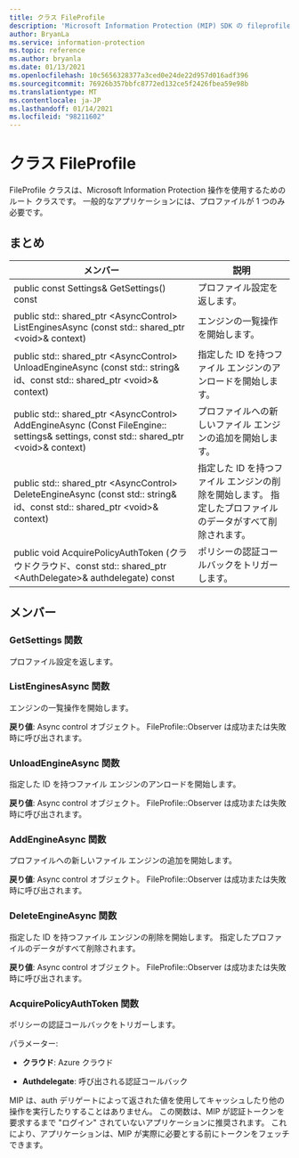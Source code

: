 ```yaml
---
title: クラス FileProfile
description: 'Microsoft Information Protection (MIP) SDK の fileprofile:: undefined クラスを文書にします。'
author: BryanLa
ms.service: information-protection
ms.topic: reference
ms.author: bryanla
ms.date: 01/13/2021
ms.openlocfilehash: 10c5656328377a3ced0e24de22d957d016adf396
ms.sourcegitcommit: 76926b357bbfc8772ed132ce5f2426fbea59e98b
ms.translationtype: MT
ms.contentlocale: ja-JP
ms.lasthandoff: 01/14/2021
ms.locfileid: "98211602"
---
```

# <a name="class-fileprofile"></a>クラス FileProfile 
FileProfile クラスは、Microsoft Information Protection 操作を使用するためのルート クラスです。
一般的なアプリケーションには、プロファイルが 1 つのみ必要です。
  
## <a name="summary"></a>まとめ
 メンバー                        | 説明                                
--------------------------------|---------------------------------------------
public const Settings& GetSettings() const  |  プロファイル設定を返します。
public std:: shared_ptr \<AsyncControl\> ListEnginesAsync (const std:: shared_ptr \<void\>& context)  |  エンジンの一覧操作を開始します。
public std:: shared_ptr \<AsyncControl\> UnloadEngineAsync (const std:: string& id、const std:: shared_ptr \<void\>& context)  |  指定した ID を持つファイル エンジンのアンロードを開始します。
public std:: shared_ptr \<AsyncControl\> AddEngineAsync (Const FileEngine:: settings& settings, const std:: shared_ptr \<void\>& context)  |  プロファイルへの新しいファイル エンジンの追加を開始します。
public std:: shared_ptr \<AsyncControl\> DeleteEngineAsync (const std:: string& id、const std:: shared_ptr \<void\>& context)  |  指定した ID を持つファイル エンジンの削除を開始します。 指定したプロファイルのデータがすべて削除されます。
public void AcquirePolicyAuthToken (クラウドクラウド、const std:: shared_ptr \<AuthDelegate\>& authdelegate) const  |  ポリシーの認証コールバックをトリガーします。
  
## <a name="members"></a>メンバー
  
### <a name="getsettings-function"></a>GetSettings 関数
プロファイル設定を返します。
  
### <a name="listenginesasync-function"></a>ListEnginesAsync 関数
エンジンの一覧操作を開始します。

  
**戻り値**: Async control オブジェクト。
FileProfile::Observer は成功または失敗時に呼び出されます。
  
### <a name="unloadengineasync-function"></a>UnloadEngineAsync 関数
指定した ID を持つファイル エンジンのアンロードを開始します。

  
**戻り値**: Async control オブジェクト。
FileProfile::Observer は成功または失敗時に呼び出されます。
  
### <a name="addengineasync-function"></a>AddEngineAsync 関数
プロファイルへの新しいファイル エンジンの追加を開始します。

  
**戻り値**: Async control オブジェクト。
FileProfile::Observer は成功または失敗時に呼び出されます。
  
### <a name="deleteengineasync-function"></a>DeleteEngineAsync 関数
指定した ID を持つファイル エンジンの削除を開始します。 指定したプロファイルのデータがすべて削除されます。

  
**戻り値**: Async control オブジェクト。
FileProfile::Observer は成功または失敗時に呼び出されます。
  
### <a name="acquirepolicyauthtoken-function"></a>AcquirePolicyAuthToken 関数
ポリシーの認証コールバックをトリガーします。

パラメーター:  
* **クラウド**: Azure クラウド 


* **Authdelegate**: 呼び出される認証コールバック


MIP は、auth デリゲートによって返された値を使用してキャッシュしたり他の操作を実行したりすることはありません。 この関数は、MIP が認証トークンを要求するまで "ログイン" されていないアプリケーションに推奨されます。 これにより、アプリケーションは、MIP が実際に必要とする前にトークンをフェッチできます。